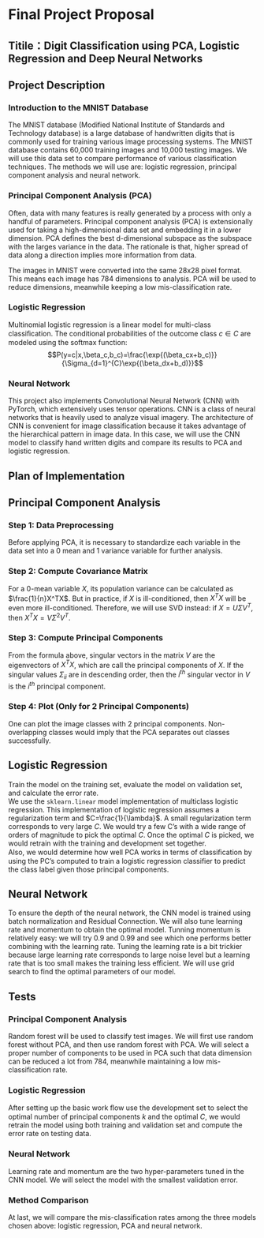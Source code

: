 # Final Project Proposal
## Titile：Digit Classification using PCA, Logistic Regression and Deep Neural Networks

## Project Description
### Introduction to the MNIST Database
The MNIST database (Modified National Institute of Standards and Technology database) is a large database of handwritten digits that is commonly used for training various image processing systems. The MNIST database contains 60,000 training images and 10,000 testing images. We will use this data set to compare performance of various classification techniques. The methods we will use are: logistic regression, principal component analysis and neural network.

### Principal Component Analysis (PCA)
Often, data with many features is really generated by a process with only a handful of parameters. Principal component analysis (PCA) is extensionally used for taking a high-dimensional data set and embedding it in a lower dimension.  PCA defines the best d-dimensional subspace as the subspace with the larges variance in the data. The rationale is that, higher spread of data along a direction implies more information from data.

The images in MNIST were converted into the same 28x28 pixel format. This means each image has 784 dimensions to analysis. PCA will be used to reduce dimensions, meanwhile keeping a low mis-classification rate.

### Logistic Regression  
Multinomial logistic regression is a linear model for multi-class classiﬁcation. The conditional probabilities of the outcome class $c∈C$ are modeled using the softmax function:  
$$P(y=c|x,\beta_c,b_c)=\frac{\exp{(\beta_cx+b_c)}}{\Sigma_{d=1}^{C}\exp{(\beta_dx+b_d)}}$$



### Neural Network
This project also implements Convolutional Neural Network (CNN) with PyTorch, which extensively uses tensor operations. CNN is a class of neural networks that is heavily used to analyze visual imagery. The architecture of CNN is convenient for image classification because it takes advantage of the hierarchical pattern in image data. In this case, we will use the CNN model to classify hand written digits and compare its results to PCA and logistic regression.



## Plan of Implementation  
## Principal Component Analysis
### Step 1: Data Preprocessing
Before applying PCA, it is necessary to standardize each variable in the data set into a 0 mean and 1 variance variable for further analysis. 

### Step 2: Compute Covariance Matrix
For a 0-mean variable $X$, its population variance can be calculated as $\frac{1}{n}X^TX$. But in practice, if $X$ is ill-conditioned, then $X^TX$ will be even more ill-conditioned. Therefore, we will use SVD instead: if $X=U\Sigma V^T$, then $X^TX = V\Sigma^2V^T$.

### Step 3: Compute Principal Components
From the formula above, singular vectors in the matrix $V$ are the eigenvectors of $X^TX$, which are call the principal components of $X$. If the singular values $\Sigma_{ii}$ are in descending order, then the $i^{th}$ singular vector in $V$ is the $i^{th}$ principal component.

### Step 4: Plot (Only for 2 Principal Components)
One can plot the image classes with 2 principal components. Non-overlapping classes would imply that the PCA separates out classes successfully.  

## Logistic Regression  
Train the model on the training set, evaluate the model on validation set, and calculate the error rate.   
We use the `sklearn.linear` model implementation of multiclass logistic regression. This implementation of logistic regression assumes a regularization term and $C=\frac{1}{\lambda}$. A small regularization term corresponds to very large $C$. We would try a few C’s with a wide range of orders of magnitude to pick the optimal $C$.  Once the optimal $C$ is picked, we would retrain with the training and development set together.  
Also, we would determine how well PCA works in terms of classiﬁcation by using the PC’s computed to train a logistic regression classifier to predict the class label given those principal components.  

## Neural Network
To ensure the depth of the neural network, the CNN model is trained using batch normalization and Residual Connection. We will also tune learning rate and momentum to obtain the optimal model. Tunning momentum is relatively easy: we will try 0.9 and 0.99 and see which one performs better combining with the learning rate. Tuning the learning rate is a bit trickier because large learning rate corresponds to large noise level but a learning rate that is too small makes the training less efficient. We will use grid search to find the optimal parameters of our model.

## Tests

### Principal Component Analysis
Random forest will be used to classify test images. We will first use random forest without PCA, and then use random forest with PCA. We will select a proper number of components to be used in PCA such that data dimension can be reduced a lot from 784, meanwhile maintaining a low mis-classification rate.

### Logistic Regression  
After setting up the basic work ﬂow use the development set to select the optimal number of principal components $k$ and the optimal $C$, we would retrain the model using both training and validation set and compute the error rate on testing data.  

### Neural Network
Learning rate and momentum are the two hyper-parameters tuned in the CNN model. We will select the model with the smallest validation error.

### Method Comparison
At last, we will compare the mis-classification rates among the three models chosen above: logistic regression, PCA and neural network.

